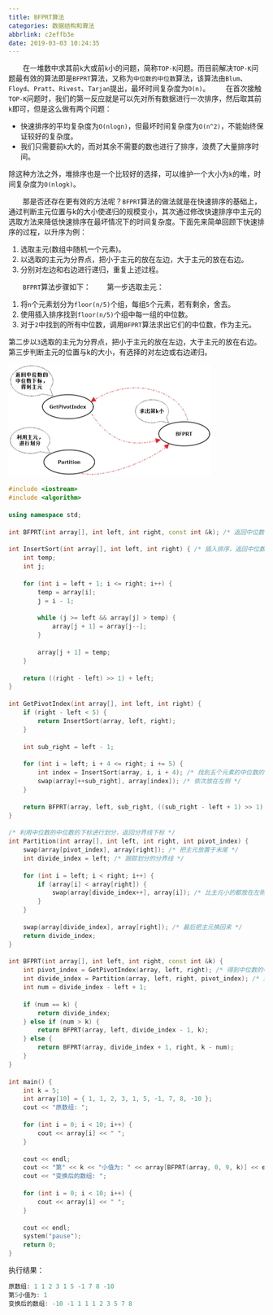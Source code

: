 ```yaml
---
title: BFPRT算法
categories: 数据结构和算法
abbrlink: c2effb3e
date: 2019-03-03 10:24:35
---
```

&emsp;&emsp;在一堆数中求其前`k`大或前`k`小的问题，简称`TOP-K`问题。而目前解决`TOP-K`问题最有效的算法即是`BFPRT`算法，又称为`中位数的中位数`算法，该算法由`Blum`、`Floyd`、`Pratt`、`Rivest`、`Tarjan`提出，最坏时间复杂度为`O(n)`。<!--more-->
&emsp;&emsp;在首次接触`TOP-K`问题时，我们的第一反应就是可以先对所有数据进行一次排序，然后取其前`k`即可，但是这么做有两个问题：

- 快速排序的平均复杂度为`O(nlogn)`，但最坏时间复杂度为`O(n^2)`，不能始终保证较好的复杂度。
- 我们只需要前`k`大的，而对其余不需要的数也进行了排序，浪费了大量排序时间。

除这种方法之外，堆排序也是一个比较好的选择，可以维护一个大小为`k`的堆，时间复杂度为`O(nlogk)`。

&emsp;&emsp;那是否还存在更有效的方法呢？`BFPRT`算法的做法就是在快速排序的基础上，通过判断主元位置与k的大小使递归的规模变小，其次通过修改快速排序中主元的选取方法来降低快速排序在最坏情况下的时间复杂度。下面先来简单回顾下快速排序的过程，以升序为例：

1. 选取主元(数组中随机一个元素)。
2. 以选取的主元为分界点，把小于主元的放在左边，大于主元的放在右边。
3. 分别对左边和右边进行递归，重复上述过程。

&emsp;&emsp;`BFPRT`算法步骤如下：
&emsp;&emsp;第一步选取主元：

1. 将`n`个元素划分为`floor(n/5)`个组，每组`5`个元素，若有剩余，舍去。
2. 使用插入排序找到`floor(n/5)`个组中每一组的中位数。
3. 对于`2`中找到的所有中位数，调用`BFPRT`算法求出它们的中位数，作为主元。

第二步以`3`选取的主元为分界点，把小于主元的放在左边，大于主元的放在右边。第三步判断主元的位置与k的大小，有选择的对左边或右边递归。

<img src="./BFPRT算法/1.png" height="220" width="398">

``` cpp
#include <iostream>
#include <algorithm>
​
using namespace std;
​
int BFPRT(int array[], int left, int right, const int &k); /* 返回中位数的中位数下标 */
​
int InsertSort(int array[], int left, int right) { /* 插入排序，返回中位数下标 */
    int temp;
    int j;
​
    for (int i = left + 1; i <= right; i++) {
        temp = array[i];
        j = i - 1;
​
        while (j >= left && array[j] > temp) {
            array[j + 1] = array[j--];
        }
​
        array[j + 1] = temp;
    }
​
    return ((right - left) >> 1) + left;
}
​
int GetPivotIndex(int array[], int left, int right) {
    if (right - left < 5) {
        return InsertSort(array, left, right);
    }
​
    int sub_right = left - 1;
​
    for (int i = left; i + 4 <= right; i += 5) {
        int index = InsertSort(array, i, i + 4); /* 找到五个元素的中位数的下标 */
        swap(array[++sub_right], array[index]); /* 依次放在左侧 */
    }
​
    return BFPRT(array, left, sub_right, ((sub_right - left + 1) >> 1) + 1);
}
​
/* 利用中位数的中位数的下标进行划分，返回分界线下标 */
int Partition(int array[], int left, int right, int pivot_index) {
    swap(array[pivot_index], array[right]); /* 把主元放置于末尾 */
    int divide_index = left; /* 跟踪划分的分界线 */
​
    for (int i = left; i < right; i++) {
        if (array[i] < array[right]) {
            swap(array[divide_index++], array[i]); /* 比主元小的都放在左侧 */
        }
    }
​
    swap(array[divide_index], array[right]); /* 最后把主元换回来 */
    return divide_index;
}
​
int BFPRT(int array[], int left, int right, const int &k) {
    int pivot_index = GetPivotIndex(array, left, right); /* 得到中位数的中位数下标 */
    int divide_index = Partition(array, left, right, pivot_index); /* 进行划分，返回划分边界 */
    int num = divide_index - left + 1;
​
    if (num == k) {
        return divide_index;
    } else if (num > k) {
        return BFPRT(array, left, divide_index - 1, k);
    } else {
        return BFPRT(array, divide_index + 1, right, k - num);
    }
}
​
int main() {
    int k = 5;
    int array[10] = { 1, 1, 2, 3, 1, 5, -1, 7, 8, -10 };
    cout << "原数组: ";
​
    for (int i = 0; i < 10; i++) {
        cout << array[i] << " ";
    }
​
    cout << endl;
    cout << "第" << k << "小值为: " << array[BFPRT(array, 0, 9, k)] << endl;
    cout << "变换后的数组: ";
​
    for (int i = 0; i < 10; i++) {
        cout << array[i] << " ";
    }
​
    cout << endl;
    system("pause");
    return 0;
}
```

执行结果：

``` cpp
原数组: 1 1 2 3 1 5 -1 7 8 -10
第5小值为: 1
变换后的数组: -10 -1 1 1 1 2 3 5 7 8
```
